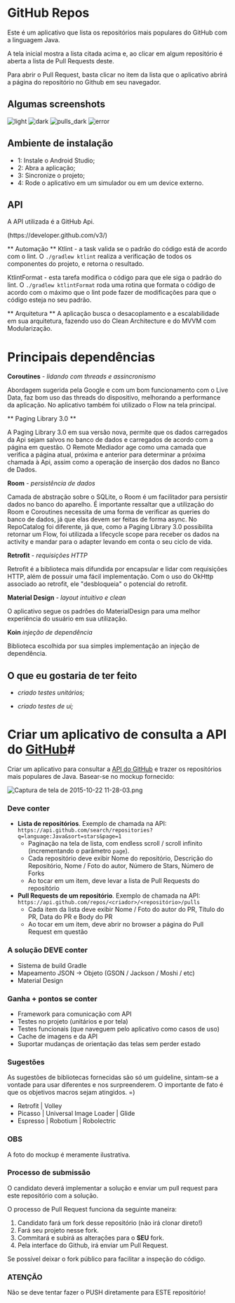 # GitHub Repos #

Este é um aplicativo que lista os repositórios mais populares do GitHub com a linguagem Java.

A tela inicial mostra a lista citada acima e, ao clicar em algum repositório é aberta a lista de Pull Requests deste.

Para abrir o Pull Request, basta clicar no item da lista que o aplicativo abrirá a página do repositório no Github em seu navegador.

## Algumas screenshots
![light](https://github.com/jsouza678/concrete-desafio/blob/master/screenshots/home_light.png)
![dark](https://github.com/jsouza678/concrete-desafio/blob/master/screenshots/home_dark.png)
![pulls_dark](https://github.com/jsouza678/concrete-desafio/blob/master/screenshots/pulls_dark.png)
![error](https://github.com/jsouza678/concrete-desafio/blob/master/screenshots/error.png)

## Ambiente de instalação
* 1: Instale o Android Studio;
* 2: Abra a aplicação;
* 3: Sincronize o projeto;
* 4: Rode o aplicativo em um simulador ou em um device externo.

## API
<p>A API utilizada é a GitHub Api.</p>
(https://developer.github.com/v3/)

** Automação **
Ktlint - a task valida se o padrão do código está de acordo com o lint.
O `./gradlew ktlint` realiza a verificação de todos os componentes do projeto, e retorna o resultado.

KtlintFormat - esta tarefa modifica o código para que ele siga o padrão do lint.
O `./gradlew ktlintFormat` roda uma rotina que formata o código de acordo com o máximo que o lint pode fazer de modificações para que o código esteja no seu padrão.

** Arquitetura **
 A aplicação busca o desacoplamento e a escalabilidade em sua arquitetura, fazendo uso do Clean Architecture e do MVVM com Modularização.

# Principais dependências #

**Coroutines** - _lidando com threads e assincronismo_
 <p>Abordagem sugerida pela Google e com um bom funcionamento com o Live Data, faz bom uso das threads do dispositivo, melhorando a performance da aplicação. No aplicativo também foi utilizado o Flow na tela principal.</p>

** Paging Library 3.0 **
<p> A Paging Library 3.0 em sua versão nova, permite que os dados carregados da Api sejam salvos no banco de dados e carregados de acordo com a página em questão.
O Remote Mediador age como uma camada que verifica a página atual, próxima e anterior para determinar a próxima chamada à Api, assim como a operação de inserção dos dados no Banco de Dados.</p>

**Room** - _persistência de dados_
 <p>Camada de abstração sobre o SQLite, o Room é um facilitador para persistir dados no banco do aparelho.
 É importante ressaltar que a utilização do Room e Coroutines necessita de uma forma de verificar as queries do banco de dados, já que elas devem ser feitas de forma async.
 No RepoCatalog foi diferente, já que, como a Paging Library 3.0 possibilita retornar um Flow, foi utilizada a lifecycle scope para receber os dados na activity e mandar para o adapter levando em conta o seu ciclo de vida.

**Retrofit** - _requisições HTTP_
 <p>Retrofit é a biblioteca mais difundida por encapsular e lidar com requisições HTTP, além de possuir uma fácil implementação. Com o uso do OkHttp associado ao retrofit, ele "desbloqueia" o potencial do retrofit.</p>

**Material Design** - _layout intuitivo e clean_
 <p>O aplicativo segue os padrões do MaterialDesign para uma melhor experiência do usuário em sua utilização.</p>

**Koin** _injeção de dependência_
 <p>Biblioteca escolhida por sua simples implementação an injeção de dependência.</p>

## O que eu gostaria de ter feito

* _criado testes unitários;_

* _criado testes de ui;_

##

# Criar um aplicativo de consulta a API do [GitHub](https://github.com)#

Criar um aplicativo para consultar a [API do GitHub](https://developer.github.com/v3/) e trazer os repositórios mais populares de Java. Basear-se no mockup fornecido:

![Captura de tela de 2015-10-22 11-28-03.png](https://bitbucket.org/repo/7ndaaA/images/3102804929-Captura%20de%20tela%20de%202015-10-22%2011-28-03.png)

### **Deve conter** ###

- __Lista de repositórios__. Exemplo de chamada na API: `https://api.github.com/search/repositories?q=language:Java&sort=stars&page=1`
  * Paginação na tela de lista, com endless scroll / scroll infinito (incrementando o parâmetro `page`).
  * Cada repositório deve exibir Nome do repositório, Descrição do Repositório, Nome / Foto do autor, Número de Stars, Número de Forks
  * Ao tocar em um item, deve levar a lista de Pull Requests do repositório
- __Pull Requests de um repositório__. Exemplo de chamada na API: `https://api.github.com/repos/<criador>/<repositório>/pulls`
  * Cada item da lista deve exibir Nome / Foto do autor do PR, Título do PR, Data do PR e Body do PR
  * Ao tocar em um item, deve abrir no browser a página do Pull Request em questão

### **A solução DEVE conter** ##
* Sistema de build Gradle
* Mapeamento JSON -> Objeto (GSON / Jackson / Moshi / etc)
* Material Design

### **Ganha + pontos se conter** ###

* Framework para comunicação com API
* Testes no projeto (unitários e por tela)
* Testes funcionais (que naveguem pelo aplicativo como casos de uso)
* Cache de imagens e da API
* Suportar mudanças de orientação das telas sem perder estado

### **Sugestões** ###

As sugestões de bibliotecas fornecidas são só um guideline, sintam-se a vontade para usar diferentes e nos surpreenderem. O importante de fato é que os objetivos macros sejam atingidos. =)

* Retrofit | Volley 
* Picasso | Universal Image Loader | Glide
* Espresso | Robotium | Robolectric

### **OBS** ###

A foto do mockup é meramente ilustrativa.  


### **Processo de submissão** ###

O candidato deverá implementar a solução e enviar um pull request para este repositório com a solução.

O processo de Pull Request funciona da seguinte maneira:

1. Candidato fará um fork desse repositório (não irá clonar direto!)
2. Fará seu projeto nesse fork.
3. Commitará e subirá as alterações para o __SEU__ fork.
4. Pela interface do Github, irá enviar um Pull Request.

Se possível deixar o fork público para facilitar a inspeção do código.

### **ATENÇÃO** ###

Não se deve tentar fazer o PUSH diretamente para ESTE repositório!
